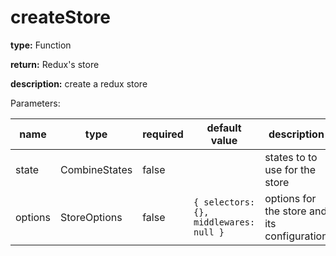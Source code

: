 # createStore

**type:** Function

**return:** Redux's store

**description:** create a redux store

Parameters:

| name    | type           | required | default value                          | description                                 |
|---------|----------------|----------|----------------------------------------|---------------------------------------------|
| state   | CombineStates  | false    |                                        | states to to use for the store              |
| options | StoreOptions   | false    | `{ selectors: {}, middlewares: null }` | options for the store and its configuration |
